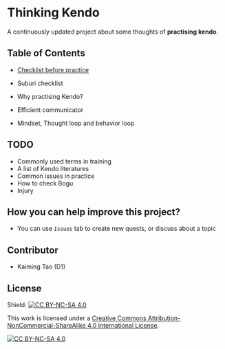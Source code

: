 # Thinking Kendo

A continuously updated project about some thoughts of **practising kendo**.

## Table of Contents

- [Checklist before practice](checklist_before_practice.md)


- Suburi checklist
- Why practising Kendo?
- Efficient communicator
- Mindset, Thought loop and behavior loop


## TODO

- Commonly used terms in training
- A list of Kendo literatures
- Common issues in practice
- How to check Bogu
- Injury

## How you can help improve this project?

- You can use `Issues` tab to create new quests, or discuss about a topic

## Contributor

- Kaiming Tao (D1)

## License

Shield: [![CC BY-NC-SA 4.0][cc-by-nc-sa-shield]][cc-by-nc-sa]

This work is licensed under a
[Creative Commons Attribution-NonCommercial-ShareAlike 4.0 International License][cc-by-nc-sa].

[![CC BY-NC-SA 4.0][cc-by-nc-sa-image]][cc-by-nc-sa]

[cc-by-nc-sa]: http://creativecommons.org/licenses/by-nc-sa/4.0/
[cc-by-nc-sa-image]: https://licensebuttons.net/l/by-nc-sa/4.0/88x31.png
[cc-by-nc-sa-shield]: https://img.shields.io/badge/License-CC%20BY--NC--SA%204.0-lightgrey.svg
